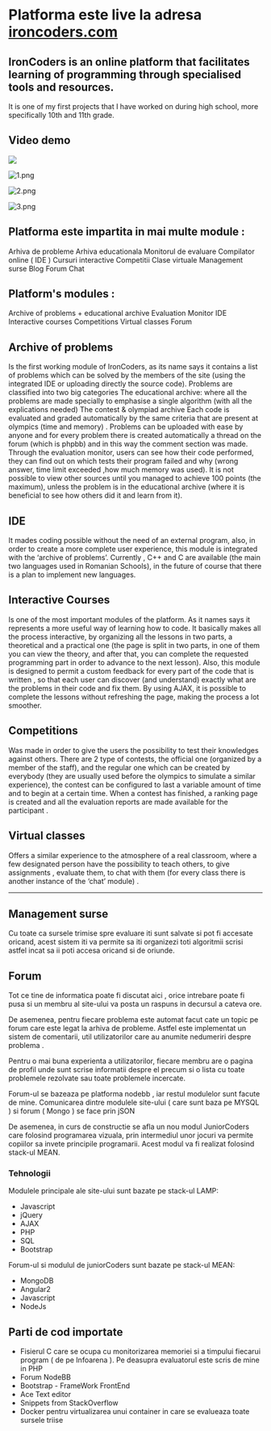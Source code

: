 # Platforma este live la adresa [ironcoders.com](http://ironcoders.com/) #

## IronCoders is an online platform that facilitates learning of programming through specialised tools and resources.	
It is one of my first projects that I have worked on during high school, more specifically 10th and 11th grade.

## Video demo
[![](http://img.youtube.com/vi/ziCL3cjkdRs/0.jpg)](http://www.youtube.com/watch?v=ziCL3cjkdRs "IronCodersDemo")

![1.png](https://github.com/msorins/IronCoders/image-demo1.png)

![2.png](https://github.com/msorins/IronCoders/image-demo2.png)

![3.png](https://github.com/msorins/IronCoders/image-demo3.png)

## Platforma este impartita in mai multe module : ##
Arhiva de probleme
Arhiva educationala
Monitorul de evaluare
Compilator online ( IDE )
Cursuri interactive
Competitii
Clase virtuale
Management surse
Blog
Forum
Chat

## Platform's modules :
Archive of problems + educational archive
Evaluation Monitor
IDE 
Interactive courses 
Competitions 
Virtual classes 
Forum

## Archive of problems
Is the first working module of IronCoders, as its name says it contains a list of problems which can be solved by the members of the site (using the integrated IDE or uploading directly the source code). Problems are classified into two big categories 
The educational archive: where all the problems are made specially to emphasise a single algorithm (with all the explications needed)
The contest & olympiad archive 
 Each code is evaluated and graded automatically by the same criteria that are present at olympics (time and memory) . 
Problems can be uploaded with ease by anyone and for every problem there is created automatically a thread on the forum (which is phpbb) and in this way the comment section was made. 
Through the evaluation monitor, users can see how their code performed, they can find out on which tests their program failed and why (wrong answer, time limit exceeded ,how much memory was used).  It is not possible to view other sources until you managed to achieve 100 points (the maximum), unless the problem is in the educational archive (where it is beneficial to see how others did it and learn from it).

## IDE
It mades coding possible without the need of an external program, also, in order to create a more complete user experience,  this module is integrated with the ‘archive of problems’. Currently , C++ and C are available (the main two languages used in Romanian Schools), in the future of course that there is a plan to implement new languages.

## Interactive Courses
Is one of the most important modules of the platform. As it names says it represents a more useful way of learning how to code. It basically makes all the process interactive, by organizing all the lessons in two parts, a theoretical and a practical one (the page is split in two parts, in one of them you can view the theory, and after that, you can complete the requested programming part in order to advance to the next lesson). Also, this module is designed to permit a custom feedback for every part of the code that is written , so that each user can discover (and understand) exactly what are the problems in their code and fix them.
By using AJAX, it is possible to complete the lessons without refreshing the page, making the process a lot smoother. 

## Competitions
Was made in order to give the users the possibility to test their knowledges against others. There are 2 type of contests, the official one (organized by a member of the staff), and the regular one which can be created by everybody (they are usually used before the olympics to simulate a similar experience),  the contest can be configured to last a variable amount of time and to begin at a certain time. When a contest has finished, a ranking page is created and all the evaluation reports are made available for the participant .

## Virtual classes
Offers a similar experience to the atmosphere of a real classroom, where a few designated person have the possibility to teach others, to give assignments , evaluate them, to chat with them (for every class there is another instance of the ‘chat’ module) .

---
## Management surse

Cu toate ca sursele trimise spre evaluare iti sunt salvate si pot fi accesate oricand, acest sistem iti va permite sa iti organizezi toti algoritmii scrisi astfel incat sa ii poti accesa oricand si de oriunde.


## Forum ##

Tot ce tine de informatica poate fi discutat aici , orice intrebare poate fi pusa si un membru al site-ului va posta un raspuns in decursul a cateva ore.

De asemenea, pentru fiecare problema este automat facut cate un topic pe forum care este legat la arhiva de probleme. Astfel este implementat un sistem de comentarii, util utilizatorilor care au anumite nedumeriri despre problema .

Pentru o mai buna experienta a utilizatorilor, fiecare membru are o pagina de profil unde sunt scrise informatii despre el precum si o lista cu toate problemele rezolvate sau toate problemele incercate.

Forum-ul se bazeaza pe platforma nodebb , iar restul modulelor sunt facute de mine. Comunicarea dintre modulele site-ului ( care sunt baza pe MYSQL ) si forum ( Mongo ) se face prin jSON

De asemenea, in curs de constructie se afla un nou modul JuniorCoders care folosind programarea vizuala, prin intermediul unor jocuri va permite copiilor sa invete principile programarii.
Acest modul va fi realizat folosind stack-ul MEAN.

### Tehnologii ###
Modulele principale ale site-ului sunt bazate pe stack-ul LAMP:

* Javascript
* jQuery
* AJAX
* PHP
* SQL
* Bootstrap

Forum-ul si modulul de juniorCoders sunt bazate pe stack-ul MEAN:

* MongoDB
* Angular2
* Javascript
* NodeJs


## Parti de cod importate ##
* Fisierul C care se ocupa cu monitorizarea memoriei si a timpului fiecarui program ( de pe Infoarena ). Pe deasupra evaluatorul este scris de mine in PHP
* Forum NodeBB
* Bootstrap - FrameWork FrontEnd
* Ace Text editor 
* Snippets from StackOverflow
* Docker pentru virtualizarea unui container in care se evalueaza toate sursele triise
